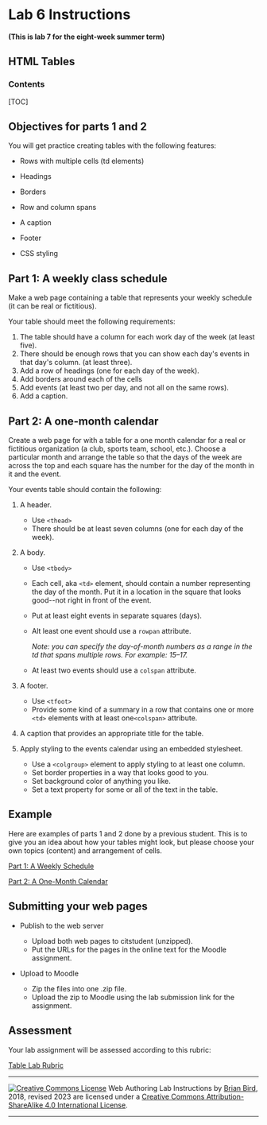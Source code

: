 <h1>Lab 6 Instructions</h1>

**(This is lab 7 for the eight-week summer term)**

<h2>HTML Tables</h2>

<h3>Contents</h3>

[TOC]

## Objectives for parts 1 and 2

You will get practice creating tables with the following features:

- Rows with multiple cells (td elements)

- Headings

- Borders

- Row and column spans

- A caption

- Footer

- CSS styling

  

## Part 1: A weekly class schedule

Make a web page containing a table that represents your weekly schedule (it can be real or fictitious).

Your table should meet the following requirements:

1. The table should have a column for each work day of the week (at least five).
2. There should be enough rows that you can show each day's events in that day's column. (at least three).
3. Add a row of headings (one for each day of the week).
4. Add borders around each of the cells
5. Add events (at least two per day, and not all on the same rows).
6. Add a caption.



## Part 2: A one-month calendar

Create a web page for with a table for a one month calendar for a real or fictitious organization (a club, sports team, school, etc.). Choose a particular month and arrange the table so that the days of the week are across the top and each square has the number for the day of the month in it and the event.

Your events table should contain the following:

1. A header.

   - Use `<thead>`
   - There should be at least seven columns (one for each day of the week).

2. A body.

   - Use `<tbody>`

   - Each cell, aka `<td>` element, should contain a number representing the day of the month. Put it in a location in the square that looks good--not right in front of the event.

   - Put at least eight events in separate squares (days).

   - Alt least one event should use a `rowpan` attribute.

     *Note: you can specify the day-of-month numbers as a range in the td that spans multiple rows. For example: 15&ndash;17.*

   - At least two events should use a `colspan` attribute.

3. A footer.

   - Use `<tfoot>`
   - Provide some kind of a summary in a row that contains one or more `<td>` elements with at least one`<colspan>` attribute.

4. A caption that provides an appropriate title for the table.

5. Apply styling to the events calendar using an embedded stylesheet.

   - Use a `<colgroup>` element to apply styling to at least one column.
   - Set border properties in a way that looks good to you.
   - Set background color of anything you like.
   - Set a text property for some or all of the text in the table.

## Example

Here are examples of parts 1 and 2 done by a previous student. This is to give you an idea about how your tables might look, but please choose your own topics (content) and arrangement of cells.

[Part 1: A Weekly Schedule](Example_WeeklySchedule.pdf)

[Part 2: A One-Month Calendar](Example_MonthCalendar.pdf)

## Submitting your web pages

- Publish to the web server

  - Upload both web pages to citstudent (unzipped).
  - Put the URLs for the pages in the online text for the Moodle assignment.

- Upload to Moodle

  - Zip the files into one .zip file.
  - Upload the zip to Moodle using the lab submission link for the assignment. 
  

## Assessment

Your lab assignment will be assessed according to this rubric:

[Table Lab Rubric](Lab6Rubric-CIS195.htm)




------

[![Creative Commons License](https://i.creativecommons.org/l/by-sa/4.0/88x31.png)](http://creativecommons.org/licenses/by-sa/4.0/) Web Authoring Lab Instructions by [Brian Bird](https://profbird.dev), 2018, revised <time>2023</time> are licensed under a [Creative Commons Attribution-ShareAlike 4.0 International License](http://creativecommons.org/licenses/by-sa/4.0/). 

------------



